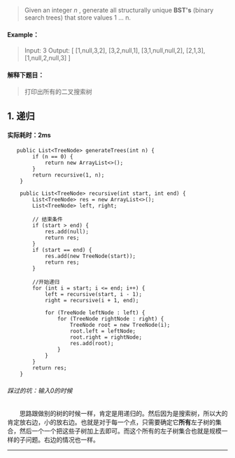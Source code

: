 > Given an integer *n* , generate all structurally unique **BST's** (binary search trees) that store values 1 ... n.
#### Example：
> Input: 3
Output:
[
  [1,null,3,2],
  [3,2,null,1],
  [3,1,null,null,2],
  [2,1,3],
  [1,null,2,null,3]
]

#### 解释下题目：
> 打印出所有的二叉搜索树


## 1. 递归
#### 实际耗时：2ms
```
   public List<TreeNode> generateTrees(int n) {
        if (n == 0) {
            return new ArrayList<>();
        }
        return recursive(1, n);
    }

    public List<TreeNode> recursive(int start, int end) {
        List<TreeNode> res = new ArrayList<>();
        List<TreeNode> left, right;

        // 结束条件
        if (start > end) {
            res.add(null);
            return res;
        }
        if (start == end) {
            res.add(new TreeNode(start));
            return res;
        }

        //开始递归
        for (int i = start; i <= end; i++) {
            left = recursive(start, i - 1);
            right = recursive(i + 1, end);

            for (TreeNode leftNode : left) {
                for (TreeNode rightNode : right) {
                    TreeNode root = new TreeNode(i);
                    root.left = leftNode;
                    root.right = rightNode;
                    res.add(root);
                }
            }
        }
        return res;
    }
```
###### 踩过的坑：输入0的时候
&emsp;&emsp;思路跟做别的树的时候一样，肯定是用递归的。然后因为是搜索树，所以大的肯定放右边，小的放右边。也就是对于每一个点，只需要确定它**所有**左子树的集合，然后一个一个把这些子树加上去即可。而这个所有的左子树集合也就是规模一样的子问题。右边的情况也一样。

---------
